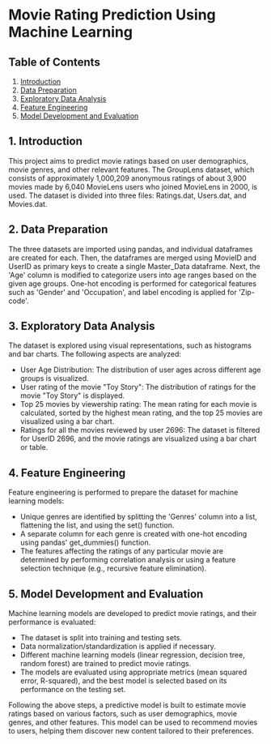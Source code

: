 # Movie Rating Prediction Using Machine Learning

## Table of Contents
1. [Introduction](#introduction)
2. [Data Preparation](#data-preparation)
3. [Exploratory Data Analysis](#exploratory-data-analysis)
4. [Feature Engineering](#feature-engineering)
5. [Model Development and Evaluation](#model-development-and-evaluation)

## 1. Introduction <a name="introduction"></a>
This project aims to predict movie ratings based on user demographics, movie genres, and other relevant features. The GroupLens dataset, which consists of approximately 1,000,209 anonymous ratings of about 3,900 movies made by 6,040 MovieLens users who joined MovieLens in 2000, is used. The dataset is divided into three files: Ratings.dat, Users.dat, and Movies.dat.

## 2. Data Preparation <a name="data-preparation"></a>
The three datasets are imported using pandas, and individual dataframes are created for each. Then, the dataframes are merged using MovieID and UserID as primary keys to create a single Master_Data dataframe. Next, the 'Age' column is modified to categorize users into age ranges based on the given age groups. One-hot encoding is performed for categorical features such as 'Gender' and 'Occupation', and label encoding is applied for 'Zip-code'.

## 3. Exploratory Data Analysis <a name="exploratory-data-analysis"></a>
The dataset is explored using visual representations, such as histograms and bar charts. The following aspects are analyzed:

- User Age Distribution: The distribution of user ages across different age groups is visualized.
- User rating of the movie "Toy Story": The distribution of ratings for the movie "Toy Story" is displayed.
- Top 25 movies by viewership rating: The mean rating for each movie is calculated, sorted by the highest mean rating, and the top 25 movies are visualized using a bar chart.
- Ratings for all the movies reviewed by user 2696: The dataset is filtered for UserID 2696, and the movie ratings are visualized using a bar chart or table.

## 4. Feature Engineering <a name="feature-engineering"></a>
Feature engineering is performed to prepare the dataset for machine learning models:

- Unique genres are identified by splitting the 'Genres' column into a list, flattening the list, and using the set() function.
- A separate column for each genre is created with one-hot encoding using pandas' get_dummies() function.
- The features affecting the ratings of any particular movie are determined by performing correlation analysis or using a feature selection technique (e.g., recursive feature elimination).

## 5. Model Development and Evaluation <a name="model-development-and-evaluation"></a>
Machine learning models are developed to predict movie ratings, and their performance is evaluated:

- The dataset is split into training and testing sets.
- Data normalization/standardization is applied if necessary.
- Different machine learning models (linear regression, decision tree, random forest) are trained to predict movie ratings.
- The models are evaluated using appropriate metrics (mean squared error, R-squared), and the best model is selected based on its performance on the testing set.

Following the above steps, a predictive model is built to estimate movie ratings based on various factors, such as user demographics, movie genres, and other features. This model can be used to recommend movies to users, helping them discover new content tailored to their preferences.
